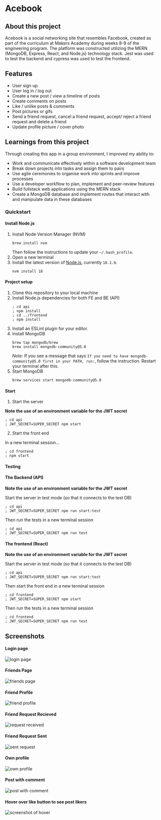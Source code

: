 # Acebook

## About this project
Acebook is a social networking site that resembles Facebook, created as part of the curriculum at Makers Academy during weeks 8-9 of the engineering program. The platform was constructed utilizing the MERN (MongoDB, Express, React, and Node.js) technology stack. Jest was used to test the backend and cypress was used to test the frontend.

## Features
* User sign up
* User log in / log out
* Create a new post / view a timeline of posts
* Create comments on posts
* Like / unlike posts & comments
* Post pictures or gifs
* Send a friend request, cancel a friend request, accept/ reject a friend request and delete a friend
* Update profile picture / cover photo

## Learnings from this project
Through creating this app in a group environment, I improved my ability to:
- Work and communicate effectively within a software development team
- Break down projects into tasks and assign them to pairs
- Use agile ceremonies to organise work into sprints and improve processes
- Use a developer workflow to plan, implement and peer-review features
- Build fullstack web applications using the MERN stack
- Create a MongoDB database and implement routes that interact with and manipulate data in these databases

### Quickstart

#### Install Node.js

1. Install Node Version Manager (NVM)
   ```
   brew install nvm
   ```
   Then follow the instructions to update your `~/.bash_profile`.
2. Open a new terminal
3. Install the latest version of [Node.js](https://nodejs.org/en/), currently `18.1.0`.
   ```
   nvm install 18
   ```

#### Project setup

1. Clone this repository to your local machine
2. Install Node.js dependencies for both FE and BE (API)
   ```
   ; cd api
   ; npm install
   ; cd ../frontend
   ; npm install
   ```
3. Install an ESLint plugin for your editor.
4. Install MongoDB
   ```
   brew tap mongodb/brew
   brew install mongodb-community@5.0
   ```
   *Note:* If you see a message that says `If you need to have mongodb-community@5.0 first in your PATH, run:`, follow the instruction. Restart your terminal after this.
5. Start MongoDB
   ```
   brew services start mongodb-community@5.0
   ```

#### Start

1. Start the server

  **Note the use of an environment variable for the JWT secret**

   ```
   ; cd api
   ; JWT_SECRET=SUPER_SECRET npm start
   ```
2. Start the front end

  In a new terminal session...

  ```
  ; cd frontend
  ; npm start
  ```

#### Testing


#### The Backend (API)

**Note the use of an environment variable for the JWT secret**

  Start the server in test mode (so that it connects to the test DB)

  ```
  ; cd api
  ; JWT_SECRET=SUPER_SECRET npm run start:test
  ```

  Then run the tests in a new terminal session

  ```
  ; cd api
  ; JWT_SECRET=SUPER_SECRET npm run test
  ```

#### The frontend (React)

**Note the use of an environment variable for the JWT secret**

  Start the server in test mode (so that it connects to the test DB)

  ```
  ; cd api
  ; JWT_SECRET=SUPER_SECRET npm run start:test
  ```

  Then start the front end in a new terminal session

  ```
  ; cd frontend
  ; JWT_SECRET=SUPER_SECRET npm start
  ```

  Then run the tests in a new terminal session

  ```
  ; cd frontend
  ; JWT_SECRET=SUPER_SECRET npm run test
  ```
## Screenshots
#### Login page
![login page](./screenshots/login-page.png)
#### Friends Page
![friends page](./screenshots/friends-page.png)
#### Friend Profile
![friend profile](./screenshots/friend-profile.png)
#### Friend Request Recieved
![request received](./screenshots/received-request.png)
#### Friend Request Sent
![sent request](./screenshots/sent-request.png)
#### Own profile
![own profile](./screenshots/own-profile.png)
#### Post with comment
![post with comment](./screenshots/post-with-comment.png)
#### Hover over like button to see post likers
![screenshot of hover](./screenshots/hover-on-likers.png)

